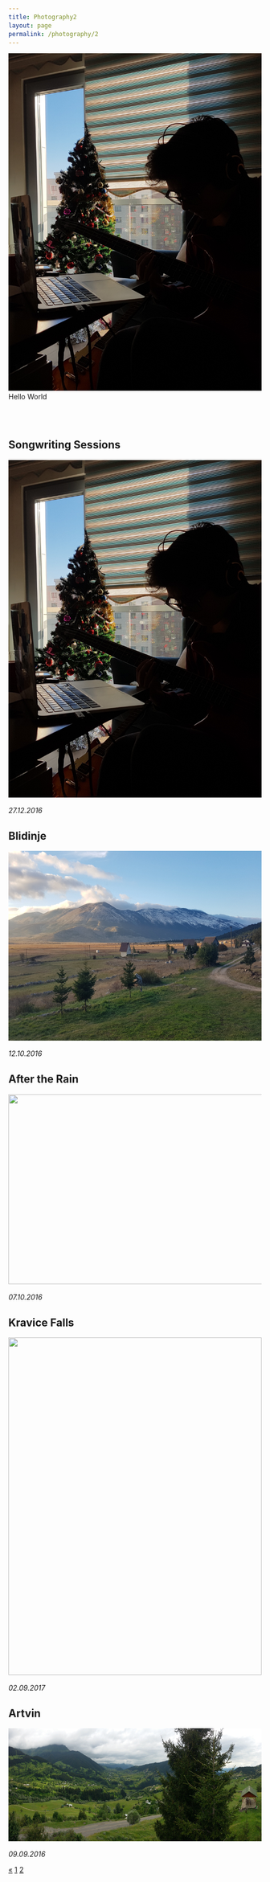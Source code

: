 ```yaml
---
title: Photography2
layout: page
permalink: /photography/2
---
```


<head>
 <link rel="stylesheet" type="text/css" href="photography.css" media="screen" />

 </head>
 <body>
 
<div class="container">
  <img src="/assets/music.jpg" alt="Avatar" class="image">
  <div class="overlay">
    <div class="text">Hello World</div>
  </div>
</div>

 <h2 style="margin-top: 75px"> Songwriting Sessions </h2>
 <img src="/assets/music.jpg" style="width:504px;height:672px">
 <p> <i>27.12.2016</i> </p>
 
 <h2 style="margin-top: 30px"> Blidinje </h2>
 <img src="/assets/blidinje.jpg" style="width:672px;height:378px;">
 <p> <i>12.10.2016</i> </p>
 
 <h2 style="margin-top: 30px"> After the Rain </h2>
 <img src="/assets/rainy_park.jpg" style="width:672px;height:378px;">
 <p> <i>07.10.2016</i> </p>
 
 <h2 style="margin-top: 30px"> Kravice Falls </h2>
 <img src="/photos/kravice.jpg" style="width:504px;height:672px;">
 <p> <i>02.09.2017</i> </p>
 
 <h2 style="margin-top: 30px"> Artvin </h2>
 <img src="/assets/artvin.jpg" style="width:651px;height:225px;">
 <p> <i>09.09.2016</i> </p>
 
 <div class="center">
   <div class="pagination">
     <a href="https://izgebayyurt.github.io/photography">&laquo;</a>  
     <a href="https://izgebayyurt.github.io/photography">1</a>  
     <a class="active" href="#">2</a>
   </div>
 </div>  
</body>
